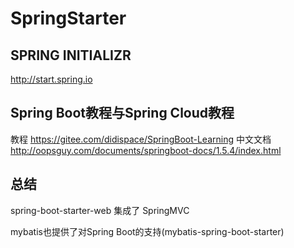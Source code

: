 # SpringStarter


## SPRING INITIALIZR
http://start.spring.io 


## Spring Boot教程与Spring Cloud教程
教程
https://gitee.com/didispace/SpringBoot-Learning
中文文档
http://oopsguy.com/documents/springboot-docs/1.5.4/index.html


## 总结
spring-boot-starter-web 集成了 SpringMVC

mybatis也提供了对Spring Boot的支持(mybatis-spring-boot-starter)
